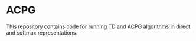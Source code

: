 # ACPG

This repository contains code for running TD and ACPG algorithms in direct and softmax representations.
